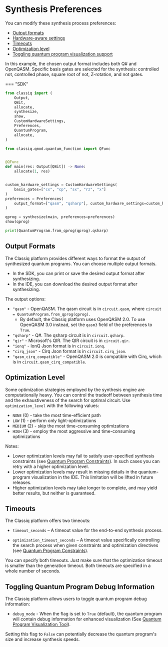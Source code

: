 # Synthesis Preferences

You can modify these synthesis process preferences:

-   [Output formats](#output-formats)
-   [Hardware-aware settings](hardware-aware-synthesis.md)
-   [Timeouts](#timeouts)
-   [Optimization level](#optimization-level)
-   [Toggling quantum program visualization support](#toggling-circuit-visualization-support)

In this example, the chosen output format includes both Q# and OpenQASM.
Specific basis gates are selected for the synthesis:
controlled not, controlled phase, square root of not, Z-rotation,
and not gates.

=== "SDK"

```python
from classiq import (
    Output,
    QBit,
    allocate,
    synthesize,
    show,
    CustomHardwareSettings,
    Preferences,
    QuantumProgram,
    allocate,
)

from classiq.qmod.quantum_function import QFunc


@QFunc
def main(res: Output[QBit]) -> None:
    allocate(1, res)


custom_hardware_settings = CustomHardwareSettings(
    basis_gates=["cx", "cp", "sx", "rz", "x"]
)
preferences = Preferences(
    output_format=["qasm", "qsharp"], custom_hardware_settings=custom_hardware_settings
)

qprog = synthesize(main, preferences=preferences)
show(qprog)

print(QuantumProgram.from_qprog(qprog).qsharp)
```

## Output Formats

The Classiq platform provides different ways to format the output of
synthesized quantum programs. You can choose multiple output formats.

-   In the SDK, you can print or save the desired output format after synthesizing.
-   In the IDE, you can download the desired output format after synthesizing.

The output options:

-   `"qasm"` - OpenQASM. The qasm circuit is in `circuit.qasm`, where `circuit = QuantumProgram.from_qprog(qprog)`.
    -   By default, the Classiq platform uses OpenQASM 2.0. To use OpenQASM 3.0 instead, set the
        `qasm3` field of the preferences to `True`.
-   `"qsharp"` - Q#. The qsharp circuit is in `circuit.qsharp`.
-   `"qir"` - Microsoft's QIR. The QIR circuit is in `circuit.qir`.
-   `"ionq"` - IonQ Json format is in `circuit.ionq`.
-   `"cirq_json"` - Cirq Json format is in `circuit.cirq_json`.
-   `"qasm_cirq_compatible"` - OpenQASM 2.0 is compatible with Cirq, which is in `circuit.qasm_cirq_compatible`.

## Optimization Level

Some optimization strategies employed by the synthesis engine are computationally heavy.
You can control the tradeoff between synthesis time and the exhaustiveness of the search for
optimal circuit. Use `optimization_level` with the following values:

-   `NONE` (0) - take the most time-efficient path
-   `LOW` (1) - perform only light-optimizations
-   `MEDIUM` (2) - skip the most time-consuming optimizations
-   `HIGH` (3) - employ the most aggressive and time-consuming optimizations

Notes:

-   Lower optimization levels may fail to satisfy user-specified synthesis constraints
    (see [Quantum Program Constraints](constraints.md#optimization-parameter)). In such cases you can retry with a higher
    optimization level.
-   Lower optimization levels may result in missing details in the quantum-program visualization
    in the IDE. This limitation will be lifted in future releases.
-   Higher optimization levels may take longer to complete, and may yield better results, but
    neither is guaranteed.

## Timeouts

The Classiq platform offers two timeouts:

-   `timeout_seconds` – A timeout value for the end-to-end synthesis process.

-   `optimization_timeout_seconds` – A timeout value specifically controlling the search process
    when given constraints and optimization directives
    (see [Quantum Program Constraints](constraints.md#optimization-parameter)).

You can specify both timeouts. Just make sure that the optimization timeout is
smaller than the generation timeout. Both timeouts are specified in a whole number of seconds.

## Toggling Quantum Program Debug Information

The Classiq platform allows users to toggle quantum program debug information:

-   `debug_mode` - When the flag is set to `True` (default), the quantum program
    will contain debug information for enhanced visualization (See [Quantum
    Program Visualization Tool](../analysis/quantum-program-visualization-tool/index.md)).

Setting this flag to `False` can potentially decrease the quantum program's size
and increase synthesis speeds.
